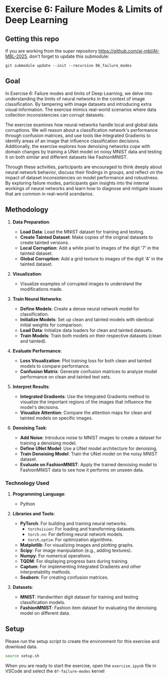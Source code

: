 # Exercise 6: Failure Modes & Limits of Deep Learning

## Getting this repo

If you are working from the super repository https://github.com/ai-mbl/AI-MBL-2025, don't forget to update this submodule:
```
git submodule update --init --recursive 06_failure_modes
```

## Goal
In Exercise 6: Failure modes and limits of Deep Learning, we delve into understanding the limits of neural networks in the context of image classification. By tampering with image datasets and introducing extra visual information. The exercise mimics real-world scenarios where data collection inconsistencies can corrupt datasets.

The exercise examines how neural networks handle local and global data corruptions. We will reason about a classification network's performance through confusion matrices, and use tools like Integrated Gradients to identify areas of an image that influence classification decisions. Additionally, the exercise explores how denoising networks cope with domain changes by training a UNet model on noisy MNIST data and testing it on both similar and different datasets like FashionMNIST. 

Through these activities, participants are encouraged to think deeply about neural network behavior, discuss their findings in groups, and reflect on the impact of dataset inconsistencies on model performance and robustness. By exploring failure modes, participants gain insights into the internal workings of neural networks and learn how to diagnose and mitigate issues that are common in real-world scendarios.


## Methodology
1. **Data Preparation**:
   - **Load Data**: Load the MNIST dataset for training and testing.
   - **Create Tainted Dataset**: Make copies of the original datasets to create tainted versions.
   - **Local Corruption**: Add a white pixel to images of the digit '7' in the tainted dataset.
   - **Global Corruption**: Add a grid texture to images of the digit '4' in the tainted dataset.

2. **Visualization**:
   - Visualize examples of corrupted images to understand the modifications made.

3. **Train Neural Networks**:
   - **Define Models**: Create a dense neural network model for classification.
   - **Initialize Models**: Set up clean and tainted models with identical initial weights for comparison.
   - **Load Data**: Initialize data loaders for clean and tainted datasets.
   - **Train Models**: Train both models on their respective datasets (clean and tainted).

4. **Evaluate Performance**:
   - **Loss Visualization**: Plot training loss for both clean and tainted models to compare performance.
   - **Confusion Matrix**: Generate confusion matrices to analyze model performance on clean and tainted test sets.

5. **Interpret Results**:
   - **Integrated Gradients**: Use the Integrated Gradients method to visualize the important regions of the images that influence the model's decisions.
   - **Visualize Attention**: Compare the attention maps for clean and tainted models on specific images.

6. **Denoising Task**:
   - **Add Noise**: Introduce noise to MNIST images to create a dataset for training a denoising model.
   - **Define UNet Model**: Use a UNet model architecture for denoising.
   - **Train Denoising Model**: Train the UNet model on the noisy MNIST dataset.
   - **Evaluate on FashionMNIST**: Apply the trained denoising model to FashionMNIST data to see how it performs on unseen data.

### Technology Used

1. **Programming Language**:
   - Python

2. **Libraries and Tools**:
   - **PyTorch**: For building and training neural networks.
     - `torchvision`: For loading and transforming datasets.
     - `torch.nn`: For defining neural network models.
     - `torch.optim`: For optimization algorithms.
   - **Matplotlib**: For visualizing images and plotting graphs.
   - **Scipy**: For image manipulation (e.g., adding textures).
   - **Numpy**: For numerical operations.
   - **TQDM**: For displaying progress bars during training.
   - **Captum**: For implementing Integrated Gradients and other interpretability methods.
   - **Seaborn**: For creating confusion matrices.

3. **Datasets**:
   - **MNIST**: Handwritten digit dataset for training and testing classification models.
   - **FashionMNIST**: Fashion item dataset for evaluating the denoising model on different data.

## Setup
Please run the setup script to create the environment for this exercise and download data.

```bash
source setup.sh
```

When you are ready to start the exercise, open the `exercise.ipynb` file in VSCode
and select the `07-failure-modes` kernel